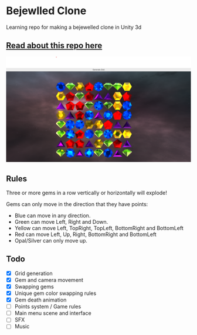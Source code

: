 # Bejewlled Clone

Learning repo for making a bejewelled clone in Unity 3d

## [Read about this repo here](!https://mastrowi.cz/not-bejeweled-clone)

![Screenshot](screenshot.png)

## Rules

Three or more gems in a row vertically or horizontally will explode!

Gems can only move in the direction that they have points:

- Blue can move in any direction.
- Green can move Left, Right and Down.
- Yellow can move Left, TopRight, TopLeft, BottomRight and BottomLeft
- Red can move Left, Up, Right, BottomRight and BottomLeft
- Opal/Silver can only move up.

## Todo

- [x] Grid generation
- [x] Gem and camera movement
- [x] Swapping gems
- [x] Unique gem color swapping rules
- [x] Gem death animation
- [ ] Points system / Game rules
- [ ] Main menu scene and interface
- [ ] SFX
- [ ] Music
